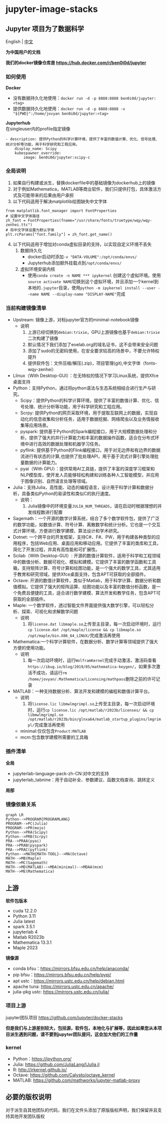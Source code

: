 # jupyter-image-stacks

## Jupyter 项目为了数据科学 

English | [中文](README_CN.md)

**为中国用户的文档**

**我们的docker镜像仓库是 https://hub.docker.com/r/ben0i0d/jupyter**

### 如何使用
**Docker**
* 没有数据持久化地使用：`docker run -d -p 8888:8888 ben0i0d/jupyter:<tag>`  
* 提供数据持久化地使用：`docker run -d -p 8888:8888 -v "${PWD}":/home/jovyan ben0i0d/jupyter:<tag>`

**Jupyterhub**  
在singleuser内的profile指定镜像
```
- description: 提供Python的科学计算环境，提供了丰富的数值计算、优化、信号处理、统计分析等功能，用于科学研究和工程应用。
    display_name: Scipy
    kubespawner_override:
        image: ben0i0d/jupyter:scipy-c
```
### 全局说明
1. 如果自行构建或派生，替换dockerfile中的基础镜像为dockerhub上的镜像
2. 对于例如Mathematica，MATLAB等商业软件，我们只提供打包，具体激活方式及可能带来的后果由用户承担
3. 以下代码适用于解决matplotlib绘图缺失中文字体
```
from matplotlib.font_manager import FontProperties
# 设置中文字体路径
zh_font = FontProperties(fname="/usr/share/fonts/truetype/wqy/wqy-zenhei.ttc")
# 将中文字体设置为默认字体
plt.rcParams["font.family"] = zh_font.get_name()
```
4. 以下代码适用于增加对conda虚拟目录的支持，以实现自定义环境不丢失
    1. 数据持久化
        * docker启动时添加`-v "DATA-VOLUME":/opt/conda/envs/`
        * Jupyterhub添加额外挂载点到`/opt/conda/envs/`
    2. 虚拟环境安装内核  
        * 使用`conda create -n NAME *** ipykernel` 创建这个虚拟环境。使用`source activate NAME`切换到这个虚拟环境，并且添加一个kernel到本地的`.jupyter`目录，使用`python -m ipykernel install --user --name NAME --display-name "DISPLAY-NAME"`完成
### 当前构建镜像清单
* Upstream: 镜像上游，对标jupyter官方的minimal-notebook镜像
    * 说明
        1. 上游已经切换到`debian:trixie`，GPU上游镜像也基于`debian:trixie`二次构建了镜像
        2. 默认情况下我们添加了eoelab.org的域名证书，这不会带来安全问题
        3. 添加了sudo的无密码使用，在安全要求较高的场景中，不要允许特权提升
        4. 提供软件包：文件压缩/解压(.zip)，项目管理(git),中文字体（fonts-wqy-zenhei）
* Llinux（With Desktop-GUI）：在无特权的情况下学习Linux系统，提供Xfce桌面支持   
* Python：支持Python，通过将python语法与生态系统相结合进行生产与研究。
    * Scipy：提供Python的科学计算环境，提供了丰富的数值计算、优化、信号处理、统计分析等功能，用于科学研究和工程应用。
    * Scrpy: 提供Python的网页采取环境，用于提取互联网上的数据，实现自动化的信息收集和分析任务，适用于数据挖掘、网络爬虫以及业务情报收集等应用场景。
    * pyspark: 提供基于Python的Spark编程接口，用于大规模数据处理和分析，提供了强大的并行计算能力和丰富的数据操作函数，适合在分布式环境中进行高效的数据处理和机器学习任务。
    * pyflink: 提供基于Python的Flink编程接口，用于对无边界和有边界的数据流进行有状态的计算,也提供了批处理API，用于基于流式计算引擎处理批量数据的计算能力。
    * pyai（With GPU）：提供常用AI工具链，提供了丰富的深度学习框架和NLP模型库，使开发人员能够轻松构建和训练各种人工智能模型，并应用于图像识别、自然语言处理等领域。
* Julia：支持Julia，高性能、动态的编程语言，设计用于科学计算和数据分析，具备类似Python的易读性和类似C的执行速度。
    * 说明：
        1. Julia镜像中的环境变量`JULIA_NUM_THREADS`，请在启动时根据理想的并发线程数进行配置
* Sagemath：一个开源的数学计算系统，结合了多个数学软件包，提供了广泛的数学功能，如数值计算、符号计算、离散数学和统计分析。它也是一个交互式计算环境，方便进行数学建模、算法设计和学术研究。  
* Dotnet: 一个跨平台的开发框架，支持C#、F#、PW，用于构建各种类型的应用程序，包括Web应用、桌面应用和移动应用。它提供了丰富的类库和工具，简化了开发过程，并具有高性能和可扩展性。
* Scilab（With Desktop-GUI）: 开源的数值计算软件，适用于科学和工程领域中的数值分析、数据可视化、模拟和建模。它提供了丰富的数学函数和工具箱，支持矩阵计算、符号计算和绘图功能，是一个强大的数学工具，尤其适用于教育和研究领域，提供Xfce桌面支持，包含APT可获取的全部插件。
* Octave: 开源的数值计算软件，类似于Matlab，用于科学计算、数据分析和数值模拟。它提供了强大的矩阵运算、绘图功能以及丰富的数值分析函数，是一个免费且便捷的工具，适合进行数学建模、算法开发和教学任务，包含APT可获取的全部插件。
* Maple: 一个数学软件，透过智能文件界面提供强大数学引擎，可以轻松分析、探索、可视化和求解数学问题
    * 说明
        1. 将`license.dat libmaple.so`上传至主目录，每一次启动环境时，运行`cp license.dat /opt/maple/license && cp libmaple.so /opt/maple/bin.X86_64_LINUX/`完成激活再使用
* Mathematica:一个科学计算软件，在数据分析、数学计算等领域提供了强大方便的使用功能。
    * 说明
        1. 每一次启动环境时，运行`WolframKernel`完成手动激活，激活码查看`https://ibug.io/blog/2019/05/mathematica-keygen/`，如果多次激活不成功，请运行`rm /home/jovyan/.Mathematica/Licensing/mathpass`删除之前的许可记录
* MATLAB：一种支持数据分析、算法开发和建模的编程和数值计算平台。
    * 说明
        1. 将`license.lic libmwlmgrimpl.so`上传至主目录，每一次启动环境时，运行`cp license.lic /opt/matlab/r2023b/licenses/ && cp libmwlmgrimpl.so /opt/matlab/r2023b/bin/glnxa64/matlab_startup_plugins/lmgrimpl/`完成激活再使用
    * minimal:仅仅包含`Product:MATLAB`
    * mcm:包含数学建模所需要的工具箱

### 插件清单

**全局**
* jupyterlab-language-pack-zh-CN:对中文的支持
* jupyterlab_tabnine：用于自动补全、参数建议、函数文档查询、跳转定义

**局部**

### 镜像依赖关系
```mermaid
graph LR
Python-->PROGRAM{PROGRAMLANG}
PROGRAM-->PC(Julia)
PROGRAM-->PR(mojo)
Python-->PRA(Scipy)
Python-->PRB(Scrpy)
PRA-->PRAA(pyai)  
PRA-->PRAB(pyspark)  
PRA-->PRAC(pyflink)  
Python-->MATH{MATH-TOOL}-->MA(Octave)
MATH-->MB(Maple)
MATH-->MC(Sagemath)
MATH-->MD(MATLAB)-->MDA(minimal)-->MDAA(mcm)
MATH-->ME(Mathematica)
```

## 上游

**软件包版本**
* cuda 12.2.0
* Python 3.11
* Julia latest
* spark 3.5.1
* jupyterlab 4
* Matlab R2023b
* Mathematica 13.3.1
* Maple 2023

**镜像源**
* conda bfsu：https://mirrors.bfsu.edu.cn/help/anaconda/
* pip bfsu：https://mirrors.bfsu.edu.cn/help/pypi/
* apt ustc：https://mirrors.ustc.edu.cn/help/debian.html
* apache tuna: https://mirrors.ustc.edu.cn/apache/
* julia-pkg ustc: https://mirrors.ustc.edu.cn/julia/

### 项目上游
jupyter团队项目 https://github.com/jupyter/docker-stacks

**但是我们与上游差别较大，包括源，软件包，本地化与扩展等，因此如果您从本项目派生遇到问题，请不要到jupyter团队提问，这会加大他们的工作量**

### kernel
* Python：https://ipython.org/
* Julia: https://github.com/JuliaLang/IJulia.jl
* R: http://irkernel.github.io/
* Octave: https://github.com/Calysto/octave_kernel
* MATLAB: https://github.com/mathworks/jupyter-matlab-proxy
## 必要的版权说明
对于派生自其他团队的代码，我们在文件头添加了原版版权声明，我们保留并且支持其他开发团队版权

